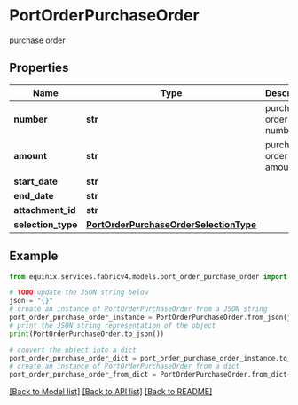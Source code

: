 # PortOrderPurchaseOrder

purchase order

## Properties

Name | Type | Description | Notes
------------ | ------------- | ------------- | -------------
**number** | **str** | purchase order number | [optional] 
**amount** | **str** | purchase order amount | [optional] 
**start_date** | **str** |  | [optional] 
**end_date** | **str** |  | [optional] 
**attachment_id** | **str** |  | [optional] 
**selection_type** | [**PortOrderPurchaseOrderSelectionType**](PortOrderPurchaseOrderSelectionType.md) |  | [optional] 

## Example

```python
from equinix.services.fabricv4.models.port_order_purchase_order import PortOrderPurchaseOrder

# TODO update the JSON string below
json = "{}"
# create an instance of PortOrderPurchaseOrder from a JSON string
port_order_purchase_order_instance = PortOrderPurchaseOrder.from_json(json)
# print the JSON string representation of the object
print(PortOrderPurchaseOrder.to_json())

# convert the object into a dict
port_order_purchase_order_dict = port_order_purchase_order_instance.to_dict()
# create an instance of PortOrderPurchaseOrder from a dict
port_order_purchase_order_from_dict = PortOrderPurchaseOrder.from_dict(port_order_purchase_order_dict)
```
[[Back to Model list]](../README.md#documentation-for-models) [[Back to API list]](../README.md#documentation-for-api-endpoints) [[Back to README]](../README.md)


